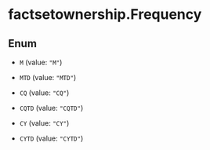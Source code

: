# factsetownership.Frequency

## Enum


* `M` (value: `"M"`)

* `MTD` (value: `"MTD"`)

* `CQ` (value: `"CQ"`)

* `CQTD` (value: `"CQTD"`)

* `CY` (value: `"CY"`)

* `CYTD` (value: `"CYTD"`)


